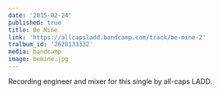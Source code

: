 ```yaml
---
date: '2015-02-24'
published: true
title: Be Mine
link: 'https://allcapsladd.bandcamp.com/track/be-mine-2'
tralbum_id: '2628133332'
media: bandcamp
image: bemine.jpg
---
```

Recording engineer and mixer for this single by all-caps LADD. 
